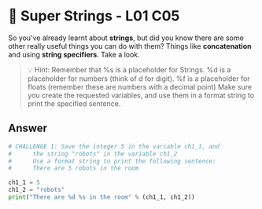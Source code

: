 # 🧵 Super Strings - L01 C05

So you've already learnt about **strings**, but did you know there are some other really useful things you can do with them? Things like **concatenation** and using **string specifiers**. Take a look.

> 💡 Hint: Remember that %s is a placeholder for Strings. %d is a placeholder for numbers (think of d for digit). %f is a placeholder for floats (remember these are numbers with a decimal point) Make sure you create the requested variables, and use them in a format string to print the specified sentence.

## Answer

```python
# CHALLENGE 1: Save the integer 5 in the variable ch1_1, and
#      the string "robots" in the variable ch1_2
#      Use a format string to print the following sentence:
#      There are 5 robots in the room

ch1_1 = 5
ch1_2 = "robots"
print("There are %d %s in the room" % (ch1_1, ch1_2))
```
